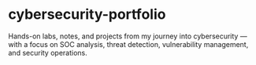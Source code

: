 # cybersecurity-portfolio
Hands-on labs, notes, and projects from my journey into cybersecurity — with a focus on SOC analysis, threat detection, vulnerability management, and security operations.

